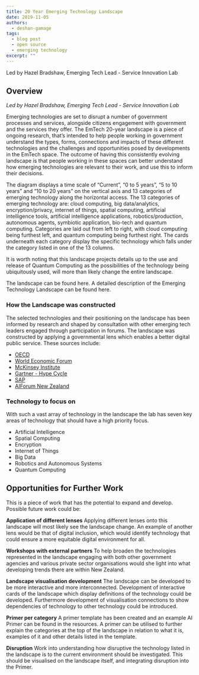 ```yaml
---
title: 20 Year Emerging Technology Landscape
date: 2019-11-05
authors:
  - deshan-gamage
tags:
  - blog post
  - open source
  - emerging technology
excerpt: ""
---
```

<span class="subtitle">Led by Hazel Bradshaw, Emerging Tech Lead - Service Innovation Lab</span>

## Overview

*Led by Hazel Bradshaw, Emerging Tech Lead - Service Innovation Lab*

Emerging technologies are set to disrupt a number of government processes and services, alongside citizens engagement with government and the services they offer. The EmTech 20-year landscape is a piece of ongoing research, that’s intended to help people working in government understand the types, forms, connections and impacts of these different technologies and the challenges and opportunities posed by developments in the EmTech space. The outcome of having this consistently evolving landscape is that people working in these spaces can better understand how emerging technologies are relevant to their work, and use this to inform their decisions.

The diagram displays a time scale of “Current”, “0 to 5 years”, “5 to 10 years” and “10 to 20 years” on the vertical axis and 13 categories of emerging technology along the horizontal access. The 13 categories of emerging technology are: cloud computing, big data/analytics, encryption/privacy, internet of things, spatial computing, artificial intelligence tools, artificial intelligence applications, robotics/production, autonomous agents, symbiotic application, bio-tech and quantum computing. Categories are laid out from left to right, with cloud computing being furthest left, and quantum computing being furthest right. The cards underneath each category display the specific technology which falls under the category listed in one of the 13 columns.

It is worth noting that this landscape projects details up to the use and release of Quantum Computing as the possibilities of the technology being ubiquitously used, will more than likely change the entire landscape.

The landscape can be found here.
A detailed description of the Emerging Technology Landscape can be found here.

### How the Landscape was constructed

The selected technologies and their positioning on the landscape has been informed by research and shaped by consultation with other emerging tech leaders engaged through participation in forums.  The landscape was constructed by applying a governmental lens which enables a better digital public service.
These sources include:

- [OECD](https://www.oecd.org/sti/emerging-tech/) 
- [World Economic Forum](https://www.weforum.org/agenda/2019/07/these-are-the-top-10-emerging-technologies-of-2019/)
- [McKinsey Institute](https://www.mckinsey.com/business-functions/mckinsey-digital/our-insights/disruptive-technologies)
- [Gartner - Hype Cycle](https://www.gartner.com/en/documents/3887767)
- [SAP](https://www.sap.com/australia/trends.html)
- [AIForum New Zealand](https://aiforum.org.nz/)

### Technology to focus on

With such a vast array of technology in the landscape the lab has seven key areas of technology that should have a high priority focus.

- Artificial Intelligence
- Spatial Computing
- Encryption
- Internet of Things
- Big Data
- Robotics and Autonomous Systems
- Quantum Computing

## Opportunities for Further Work

This is a piece of work that has the potential to expand and develop.
Possible future work could be:

**Application of different lenses**
Applying different lenses onto this landscape will most likely see the landscape change. An example of another lens would be that of digital inclusion, which would identify technology that could ensure a more equitable digital environment for all.

**Workshops with external partners**
To help broaden the technologies represented in the landscape engaging with both other government agencies and various private sector organisations would she light into what developing trends there are within New Zealand.

**Landscape visualisation development**
The landscape can be developed to be more interactive and more interconnected. Development of interactive cards of the landscape which display definitions of the technology could be developed.
Furthermore development of visualisation connections to show dependencies of technology to other technology could be introduced.

**Primer per category**
A primer template has been created and an example AI Primer can be found in the resources. A primer can be utilised to further explain the categories at the top of the landscape in relation to what it is, examples of it and other details listed in the template.

**Disruption**
Work into understanding how disruptive the technology listed in the landscape is to the current environment should be investigated. This should be visualised on the landscape itself, and integrating disruption into the Primer.
